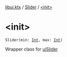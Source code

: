 [libui.ktx](../index.md) / [Slider](index.md) / [&lt;init&gt;](./-init-.md)

# &lt;init&gt;

`Slider(min: `[`Int`](https://kotlinlang.org/api/latest/jvm/stdlib/kotlin/-int/index.html)`, max: `[`Int`](https://kotlinlang.org/api/latest/jvm/stdlib/kotlin/-int/index.html)`)`

Wrapper class for [uiSlider](../../libui/ui-slider.md)

